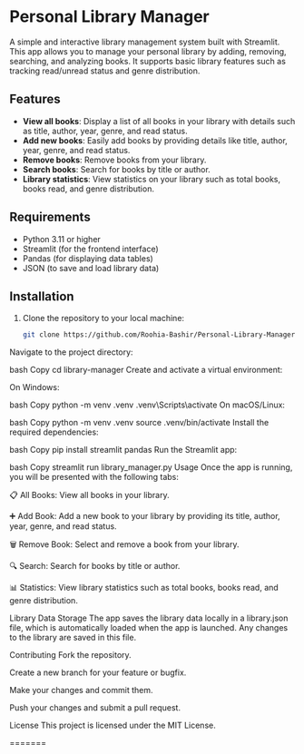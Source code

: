 
# Personal Library Manager

A simple and interactive library management system built with Streamlit. This app allows you to manage your personal library by adding, removing, searching, and analyzing books. It supports basic library features such as tracking read/unread status and genre distribution.

## Features

- **View all books**: Display a list of all books in your library with details such as title, author, year, genre, and read status.
- **Add new books**: Easily add books by providing details like title, author, year, genre, and read status.
- **Remove books**: Remove books from your library.
- **Search books**: Search for books by title or author.
- **Library statistics**: View statistics on your library such as total books, books read, and genre distribution.

## Requirements

- Python 3.11 or higher
- Streamlit (for the frontend interface)
- Pandas (for displaying data tables)
- JSON (to save and load library data)

## Installation

1. Clone the repository to your local machine:
   ```bash
   git clone https://github.com/Roohia-Bashir/Personal-Library-Manager.git
Navigate to the project directory:

bash
Copy
cd library-manager
Create and activate a virtual environment:

On Windows:

bash
Copy
python -m venv .venv
.venv\Scripts\activate
On macOS/Linux:

bash
Copy
python -m venv .venv
source .venv/bin/activate
Install the required dependencies:

bash
Copy
pip install streamlit pandas
Run the Streamlit app:

bash
Copy
streamlit run library_manager.py
Usage
Once the app is running, you will be presented with the following tabs:

📋 All Books: View all books in your library.

➕ Add Book: Add a new book to your library by providing its title, author, year, genre, and read status.

🗑️ Remove Book: Select and remove a book from your library.

🔍 Search: Search for books by title or author.

📊 Statistics: View library statistics such as total books, books read, and genre distribution.

Library Data Storage
The app saves the library data locally in a library.json file, which is automatically loaded when the app is launched. Any changes to the library are saved in this file.

Contributing
Fork the repository.

Create a new branch for your feature or bugfix.

Make your changes and commit them.

Push your changes and submit a pull request.

License
This project is licensed under the MIT License.

=======
